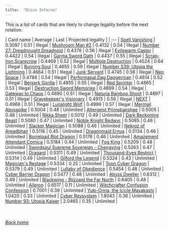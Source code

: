 ```yaml
---
title:  "Disco Inferno"
---
```


This is a list of cards that are likely to change legality before the next rotation.

| Card name | Average | Last | Projected legality |
| :-- |
[Spell Vanishing](https://db.ygoprodeck.com/card/?search=Spell%20Vanishing) | 0.3097 | 0.51 | Illegal |
[Mushroom Man #2](https://db.ygoprodeck.com/card/?search=Mushroom%20Man%20#2) | 0.4132 | 0.54 | Illegal |
[Number 27: Dreadnought Dreadnoid](https://db.ygoprodeck.com/card/?search=Number%2027:%20Dreadnought%20Dreadnoid) | 0.4378 | 0.56 | Illegal |
[Evilswarm Castor](https://db.ygoprodeck.com/card/?search=Evilswarm%20Castor) | 0.4422 | 0.54 | Illegal |
[Garma Sword Oath](https://db.ygoprodeck.com/card/?search=Garma%20Sword%20Oath) | 0.4437 | 0.55 | Illegal |
[Scrap-Iron Scarecrow](https://db.ygoprodeck.com/card/?search=Scrap-Iron%20Scarecrow) | 0.4469 | 0.52 | Illegal |
[Multiple Destruction](https://db.ygoprodeck.com/card/?search=Multiple%20Destruction) | 0.4524 | 0.64 | Illegal |
[Burning Soul](https://db.ygoprodeck.com/card/?search=Burning%20Soul) | 0.4655 | 0.59 | Illegal |
[Number S39: Utopia the Lightning](https://db.ygoprodeck.com/card/?search=Number%20S39:%20Utopia%20the%20Lightning) | 0.4664 | 0.51 | Illegal |
[Junk Servant](https://db.ygoprodeck.com/card/?search=Junk%20Servant) | 0.4745 | 0.56 | Illegal |
[Neo Space](https://db.ygoprodeck.com/card/?search=Neo%20Space) | 0.4788 | 0.54 | Illegal |
[Performapal Dag Daggerman](https://db.ygoprodeck.com/card/?search=Performapal%20Dag%20Daggerman) | 0.4814 | 0.52 | Illegal |
[Berserk Gorilla](https://db.ygoprodeck.com/card/?search=Berserk%20Gorilla) | 0.4855 | 0.55 | Illegal |
[Red Sprinter](https://db.ygoprodeck.com/card/?search=Red%20Sprinter) | 0.4865 | 0.53 | Illegal |
[Destruction Sword Memories](https://db.ygoprodeck.com/card/?search=Destruction%20Sword%20Memories) | 0.4869 | 0.54 | Illegal |
[Gateway to Chaos](https://db.ygoprodeck.com/card/?search=Gateway%20to%20Chaos) | 0.4890 | 0.51 | Illegal |
[Naturia Bamboo Shoot](https://db.ygoprodeck.com/card/?search=Naturia%20Bamboo%20Shoot) | 0.4897 | 0.51 | Illegal |
[Gravekeeper's Visionary](https://db.ygoprodeck.com/card/?search=Gravekeeper's%20Visionary) | 0.4913 | 0.56 | Illegal |
[NEXT](https://db.ygoprodeck.com/card/?search=NEXT) | 0.4968 | 0.51 | Illegal |
[Lunalight Wolf](https://db.ygoprodeck.com/card/?search=Lunalight%20Wolf) | 0.4999 | 0.57 | Illegal |
[Mermail Abysspike](https://db.ygoprodeck.com/card/?search=Mermail%20Abysspike) | 0.5004 | 0.48 | Unlimited |
[Altergeist Primebanshee](https://db.ygoprodeck.com/card/?search=Altergeist%20Primebanshee) | 0.5005 | 0.48 | Unlimited |
[Rikka Sheet](https://db.ygoprodeck.com/card/?search=Rikka%20Sheet) | 0.5012 | 0.49 | Unlimited |
[Dark Beckoning Beast](https://db.ygoprodeck.com/card/?search=Dark%20Beckoning%20Beast) | 0.5080 | 0.47 | Unlimited |
[Noble Knight Bedwyr](https://db.ygoprodeck.com/card/?search=Noble%20Knight%20Bedwyr) | 0.5085 | 0.48 | Unlimited |
[Slacker Magician](https://db.ygoprodeck.com/card/?search=Slacker%20Magician) | 0.5088 | 0.46 | Unlimited |
[Nekroz of Areadbhair](https://db.ygoprodeck.com/card/?search=Nekroz%20of%20Areadbhair) | 0.5116 | 0.45 | Unlimited |
[Dragonmaid Ernus](https://db.ygoprodeck.com/card/?search=Dragonmaid%20Ernus) | 0.5134 | 0.46 | Unlimited |
[Borreload Riot Dragon](https://db.ygoprodeck.com/card/?search=Borreload%20Riot%20Dragon) | 0.5176 | 0.46 | Unlimited |
[Amazement Attendant Comica](https://db.ygoprodeck.com/card/?search=Amazement%20Attendant%20Comica) | 0.5184 | 0.44 | Unlimited |
[Fog King](https://db.ygoprodeck.com/card/?search=Fog%20King) | 0.5209 | 0.48 | Unlimited |
[Swordsoul Supreme Sovereign - Chengying](https://db.ygoprodeck.com/card/?search=Swordsoul%20Supreme%20Sovereign%20-%20Chengying) | 0.5263 | 0.47 | Unlimited |
[Dragard](https://db.ygoprodeck.com/card/?search=Dragard) | 0.5311 | 0.49 | Unlimited |
[Thousand-Eyes Restrict](https://db.ygoprodeck.com/card/?search=Thousand-Eyes%20Restrict) | 0.5314 | 0.49 | Unlimited |
[Gilford the Legend](https://db.ygoprodeck.com/card/?search=Gilford%20the%20Legend) | 0.5324 | 0.43 | Unlimited |
[Magician's Restage](https://db.ygoprodeck.com/card/?search=Magician's%20Restage) | 0.5334 | 0.25 | Unlimited |
[Toon Cyber Dragon](https://db.ygoprodeck.com/card/?search=Toon%20Cyber%20Dragon) | 0.5379 | 0.49 | Unlimited |
[Lullaby of Obedience](https://db.ygoprodeck.com/card/?search=Lullaby%20of%20Obedience) | 0.5454 | 0.48 | Unlimited |
[Cyber Barrier Dragon](https://db.ygoprodeck.com/card/?search=Cyber%20Barrier%20Dragon) | 0.5477 | 0.48 | Unlimited |
[Abyss Dweller](https://db.ygoprodeck.com/card/?search=Abyss%20Dweller) | 0.6312 | 0.49 | Unlimited |
[Blackwing - Blizzard the Far North](https://db.ygoprodeck.com/card/?search=Blackwing%20-%20Blizzard%20the%20Far%20North) | 0.6405 | 0.48 | Unlimited |
[Aileron](https://db.ygoprodeck.com/card/?search=Aileron) | 0.6517 | 0.11 | Unlimited |
[Witchcrafter Confusion Confession](https://db.ygoprodeck.com/card/?search=Witchcrafter%20Confusion%20Confession) | 0.7001 | 0.39 | Unlimited |
[Yuki-Onna, the Icicle Mayakashi](https://db.ygoprodeck.com/card/?search=Yuki-Onna,%20the%20Icicle%20Mayakashi) | 1.0420 | 0.33 | Unlimited |
[Cyber Revsystem](https://db.ygoprodeck.com/card/?search=Cyber%20Revsystem) | 1.8043 | 0.36 | Unlimited |
[Number 93: Utopia Kaiser](https://db.ygoprodeck.com/card/?search=Number%2093:%20Utopia%20Kaiser) | 2.0465 | 0.35 | Unlimited |

<br>

###### [Back home](index)